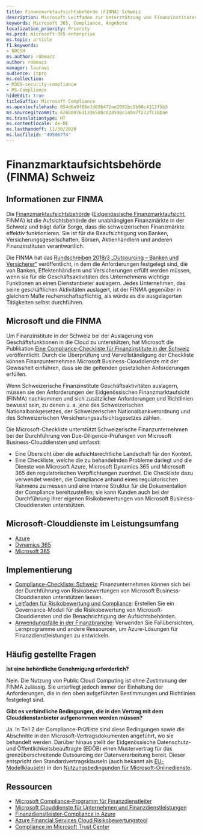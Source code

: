 ```yaml
---
title: Finanzmarktaufsichtsbehörde (FINMA) Schweiz
description: Microsoft-Leitfaden zur Unterstützung von Finanzinstituten in der Schweiz bei der Cloud-Einführung.
keywords: Microsoft 365, Compliance, Angebote
localization_priority: Priority
ms.prod: microsoft-365-enterprise
ms.topic: article
f1.keywords:
- NOCSH
ms.author: robmazz
author: robmazz
manager: laurawi
audience: itpro
ms.collection:
- M365-security-compliance
- MS-Compliance
hideEdit: true
titleSuffix: Microsoft Compliance
ms.openlocfilehash: 054d6a9f86e1d696472ee2091bc5b98c4312f5b5
ms.sourcegitcommit: 626b0076d133e588cd28598c149a7f272fc18bae
ms.translationtype: HT
ms.contentlocale: de-DE
ms.lasthandoff: 11/30/2020
ms.locfileid: "49506774"
---
```

# <a name="financial-market-supervisory-authority-finma-switzerland"></a>Finanzmarktaufsichtsbehörde (FINMA) Schweiz

## <a name="about-finma"></a>Informationen zur FINMA

Die [Finanzmarktaufsichtsbehörde](https://www.finma.ch/en) ([Eidgenössische Finanzmarktaufsicht](https://www.finma.ch/de/), FINMA) ist die Aufsichtsbehörde der unabhängigen Finanzmärkte in der Schweiz und trägt dafür Sorge, dass die schweizerischen Finanzmärkte effektiv funktionieren. Sie ist für die Beaufsichtigung von Banken, Versicherungsgesellschaften, Börsen, Aktienhändlern und anderen Finanzinstituten verantwortlich.

Die FINMA hat das [Rundschreiben 2018/3 „Outsourcing – Banken und Versicherer“](https://www.finma.ch/en/~/media/finma/dokumente/rundschreiben-archiv/2018/rs-18-03/finma-rs-2018-03---20170921.pdf?la=en) veröffentlicht, in dem die Anforderungen festgelegt sind, die von Banken, Effektenhändlern und Versicherungen erfüllt werden müssen, wenn sie für die Geschäftsaktivitäten des Unternehmens wichtige Funktionen an einen Dienstanbieter auslagern. Jedes Unternehmen, das seine geschäftlichen Aktivitäten auslagert, ist der FINMA gegenüber in gleichem Maße rechenschaftspflichtig, als würde es die ausgelagerten Tätigkeiten selbst durchführen.

## <a name="microsoft-and-finma"></a>Microsoft und die FINMA

Um Finanzinstitute in der Schweiz bei der Auslagerung von Geschäftsfunktionen in die Cloud zu unterstützen, hat Microsoft die Publikation [Eine Compliance-Checkliste für Finanzinstitute in der Schweiz](https://aka.ms/FinServ-Guide-Switzerland) veröffentlicht. Durch die Überprüfung und Vervollständigung der Checkliste können Finanzunternehmen Microsoft Business-Clouddienste mit der Gewissheit einführen, dass sie die geltenden gesetzlichen Anforderungen erfüllen.

Wenn Schweizerische Finanzinstitute Geschäftsaktivitäten auslagern, müssen sie den Anforderungen der Eidgenössischen Finanzmarktaufsicht (FINMA) nachkommen und sich zusätzlicher Anforderungen und Richtlinien bewusst sein, zu denen u. a. jene des Schweizerischen Nationalbankgesetzes, der Schweizerischen Nationalbankverordnung und des Schweizerischen Versicherungsaufsichtsgesetzes zählen.

Die Microsoft-Checkliste unterstützt Schweizerische Finanzunternehmen bei der Durchführung von Due-Diligence-Prüfungen von Microsoft Business-Clouddiensten und umfasst:

- Eine Übersicht über die aufsichtsrechtliche Landschaft für den Kontext.
- Eine Checkliste, welche die zu behandelnden Probleme darlegt und die Dienste von Microsoft Azure, Microsoft Dynamics 365 und Microsoft 365 den regulatorischen Verpflichtungen zuordnet. Die Checkliste dazu verwendet werden, die Compliance anhand eines regulatorischen Rahmens zu messen und eine interne Struktur für die Dokumentation der Compliance bereitzustellen; sie kann Kunden auch bei der Durchführung ihrer eigenen Risikobewertungen von Microsoft Business-Clouddiensten unterstützen.

## <a name="microsoft-in-scope-cloud-services"></a>Microsoft-Clouddienste im Leistungsumfang

- [Azure](https://aka.ms/AzureCompliance)
- [Dynamics 365](https://aka.ms/d365-compliance-list)
- [Microsoft 365](https://aka.ms/o365-compliance-framework)

## <a name="how-to-implement"></a>Implementierung

- [Compliance-Checkliste: Schweiz](https://aka.ms/FinServ-Guide-Switzerland): Finanzunternehmen können sich bei der Durchführung von Risikobewertungen von Microsoft Business-Clouddiensten unterstützen lassen.
- [Leitfaden für Risikobewertung und Compliance](https://aka.ms/RiskGovernanceGuide): Erstellen Sie ein Governance-Modell für die Risikobewertung von Microsoft-Clouddiensten und die Benachrichtigung der Aufsichtsbehörden.
- [Anwendungsfälle in der Finanzbranche](https://docs.microsoft.com/azure/industry/financial/): Verwenden Sie Fallübersichten, Lernprogramme und andere Ressourcen, um Azure-Lösungen für Finanzdienstleistungen zu entwickeln.

## <a name="frequently-asked-questions"></a>Häufig gestellte Fragen

**Ist eine behördliche Genehmigung erforderlich?**

Nein. Die Nutzung von Public Cloud Computing ist ohne Zustimmung der FINMA zulässig. Sie unterliegt jedoch immer der Einhaltung der Anforderungen, die in den oben aufgeführten Bestimmungen und Richtlinien festgelegt sind.

**Gibt es verbindliche Bedingungen, die in den Vertrag mit dem Clouddienstanbieter aufgenommen werden müssen?**

Ja. In Teil 2 der Compliance-Prüfliste sind diese Bedingungen sowie die Abschnitte in den Microsoft-Vertragsdokumenten angeführt, wo sie behandelt werden. Darüber hinaus stellt der Eidgenössische Datenschutz- und Öffentlichkeitsbeauftragte (EDÖB) einen Mustervertrag für das grenzüberschreitende Outsourcing der Datenverarbeitung bereit. Dieser entspricht den Standardvertragsklauseln (auch bekannt als [EU-Modellklauseln](offering-EU-Model-Clauses.md)) in den [Nutzungsbedingunden für Microsoft-Onlinedienste](https://aka.ms/Online-Services-Terms).

## <a name="resources"></a>Ressourcen

- [Microsoft Compliance-Programm für Finanzdienstleiter](https://aka.ms/FSCP-Print)
- [Microsoft Clouddienste für Unternehmen und Finanzdienstleistungen](https://servicetrust.microsoft.com/viewpage/financialservicesoverview)
- [Finanzdienstleister-Compliance in Azure](https://azure.microsoft.com/resources/videos/azurecon-2015-financial-services-compliance-in-azure/)
- [Azure Financial Services Cloud Risikobewertungstool](https://aka.ms/FFIEC-CSDT)
- [Compliance im Microsoft Trust Center](https://www.microsoft.com/trust-center/compliance/compliance-overview)
